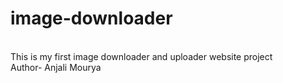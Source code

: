 # image-downloader
<br>
This is my first image downloader and uploader website project
<br>
Author- Anjali Mourya
